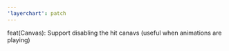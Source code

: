 ```yaml
---
'layerchart': patch
---
```


feat(Canvas): Support disabling the hit canavs (useful when animations are playing)
